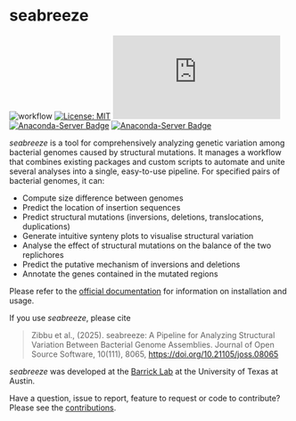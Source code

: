 # seabreeze
![workflow](https://github.com/barricklab/seabreeze/actions/workflows/ci.yaml/badge.svg)
[![License: MIT](https://img.shields.io/badge/License-MIT-yellow.svg)](https://opensource.org/licenses/MIT)
[![Latest release](https://badgen.net/github/release/Naereen/Strapdown.js)](https://github.com/barricklab/seabreeze/releases)
[![Anaconda-Server Badge](https://anaconda.org/bioconda/seabreeze-genomics/badges/platforms.svg)](https://anaconda.org/bioconda/seabreeze-genomics)
[![Anaconda-Server Badge](https://anaconda.org/bioconda/seabreeze-genomics/badges/version.svg)](https://anaconda.org/bioconda/seabreeze-genomics)

_seabreeze_ is a tool for comprehensively analyzing genetic variation among bacterial genomes caused by structural mutations. It manages a workflow that combines existing packages and custom scripts to automate and unite several analyses into a single, easy-to-use pipeline. For specified pairs of bacterial genomes, it can:

- Compute size difference between genomes
- Predict the location of insertion sequences
- Predict structural mutations (inversions, deletions, translocations, duplications)
- Generate intuitive synteny plots to visualise structural variation
- Analyse the effect of structural mutations on the balance of the two replichores
- Predict the putative mechanism of inversions and deletions
- Annotate the genes contained in the mutated regions

Please refer to the [official documentation](https://barricklab.github.io/seabreeze) for information on installation and usage.

If you use _seabreeze_, please cite 

> Zibbu et al., (2025). seabreeze: A Pipeline for Analyzing Structural Variation Between Bacterial Genome Assemblies. Journal of Open Source Software, 10(111), 8065, https://doi.org/10.21105/joss.08065
 
_seabreeze_ was developed at the [Barrick Lab](https://barricklab.org/twiki/bin/view/Lab) at the University of Texas at Austin. 

Have a question, issue to report, feature to request or code to contribute? Please see the [contributions](https://github.com/barricklab/seabreeze/blob/main/contributing.md).

